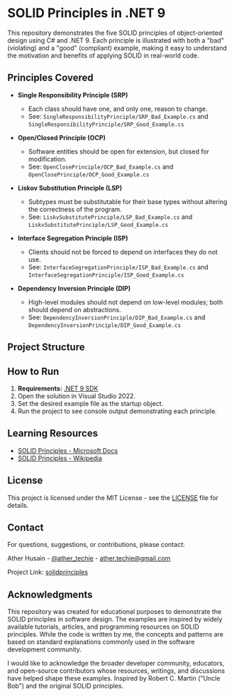 # SOLID Principles in .NET 9

This repository demonstrates the five SOLID principles of object-oriented design using C# and .NET 9. Each principle is illustrated with both a "bad" (violating) and a "good" (compliant) example, making it easy to understand the motivation and benefits of applying SOLID in real-world code.

## Principles Covered

- **Single Responsibility Principle (SRP)**
  - Each class should have one, and only one, reason to change.
  - See: `SingleResponsibilityPrinciple/SRP_Bad_Example.cs` and `SingleResponsibilityPrinciple/SRP_Good_Example.cs`

- **Open/Closed Principle (OCP)**
  - Software entities should be open for extension, but closed for modification.
  - See: `OpenClosePrinciple/OCP_Bad_Example.cs` and `OpenClosePrinciple/OCP_Good_Example.cs`

- **Liskov Substitution Principle (LSP)**
  - Subtypes must be substitutable for their base types without altering the correctness of the program.
  - See: `LiskvSubstitutePrinciple/LSP_Bad_Example.cs` and `LiskvSubstitutePrinciple/LSP_Good_Example.cs`

- **Interface Segregation Principle (ISP)**
  - Clients should not be forced to depend on interfaces they do not use.
  - See: `InterfaceSegregationPrinciple/ISP_Bad_Example.cs` and `InterfaceSegregationPrinciple/ISP_Good_Example.cs`

- **Dependency Inversion Principle (DIP)**
  - High-level modules should not depend on low-level modules; both should depend on abstractions.
  - See: `DependencyInversionPrinciple/DIP_Bad_Example.cs` and `DependencyInversionPrinciple/DIP_Good_Example.cs`

## Project Structure


## How to Run

1. **Requirements:** [.NET 9 SDK](https://dotnet.microsoft.com/download/dotnet/9.0)
2. Open the solution in Visual Studio 2022.
3. Set the desired example file as the startup object.
4. Run the project to see console output demonstrating each principle.

## Learning Resources

- [SOLID Principles - Microsoft Docs](https://learn.microsoft.com/en-us/dotnet/architecture/modern-web-apps-azure/common-web-application-architectures#solid-principles)
- [SOLID Principles - Wikipedia](https://en.wikipedia.org/wiki/SOLID)

## License

This project is licensed under the MIT License - see the [LICENSE](LICENSE) file for details.

## Contact

For questions, suggestions, or contributions, please contact:

Ather Husain - [@ather_techie](https://twitter.com/ather_techie) - ather.techie@gmail.com

Project Link: [solidprinciples](https://github.com/ather-techie/solidprinciples)

## Acknowledgments

This repository was created for educational purposes to demonstrate the SOLID principles in software design. The examples are inspired by widely available tutorials, articles, and programming resources on SOLID principles. While the code is written by me, the concepts and patterns are based on standard explanations commonly used in the software development community.

I would like to acknowledge the broader developer community, educators, and open-source contributors whose resources, writings, and discussions have helped shape these examples. Inspired by Robert C. Martin ("Uncle Bob") and the original SOLID principles.
